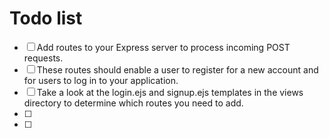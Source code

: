 # Todo list

-[ ]  Add routes to your Express server to process incoming POST requests.
  -[ ] These routes should enable a user to register for a new account and for users to log in to your application.
  -[ ]  Take a look at the login.ejs and signup.ejs templates in the views directory to determine which routes you need to add.
-[ ]
-[ ]
